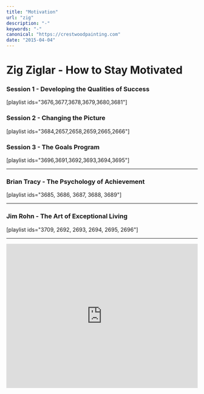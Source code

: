 ```yaml
---
title: "Motivation"
url: "zig"
description: "-"
keywords: "-"
canonical: "https://crestwoodpainting.com"
date: "2015-04-04"
---
```


# Zig Ziglar - How to Stay Motivated

### Session 1 - Developing the Qualities of Success

\[playlist ids="3676,3677,3678,3679,3680,3681"\]

### Session 2 - Changing the Picture

\[playlist ids="3684,2657,2658,2659,2665,2666"\]

### Session 3 - The Goals Program

\[playlist ids="3696,3691,3692,3693,3694,3695"\]

* * *

### Brian Tracy - The Psychology of Achievement

\[playlist ids="3685, 3686, 3687, 3688, 3689"\]

* * *

### Jim Rohn - The Art of Exceptional Living

\[playlist ids="3709, 2692, 2693, 2694, 2695, 2696"\]

* * *

<!-- https://open.spotify.com/album/1sC32i4IMXTfk3cGJTcfTF -->

<iframe title="Spotify Embed: How to Stay Motivated: Developing the Qualities of Success (Unabridged)" width="100%" height="380" frameborder="0" allowfullscreen="" allow="autoplay; clipboard-write; encrypted-media; fullscreen; picture-in-picture" src="https://open.spotify.com/embed/album/1sC32i4IMXTfk3cGJTcfTF?utm_source=oembed"></iframe>

